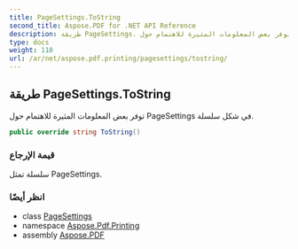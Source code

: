 ```yaml
---
title: PageSettings.ToString
second_title: Aspose.PDF for .NET API Reference
description: طريقة PageSettings. توفر بعض المعلومات المثيرة للاهتمام حول PageSettings في شكل سلسلة
type: docs
weight: 110
url: /ar/net/aspose.pdf.printing/pagesettings/tostring/
---
```

## طريقة PageSettings.ToString

توفر بعض المعلومات المثيرة للاهتمام حول PageSettings في شكل سلسلة.

```csharp
public override string ToString()
```

### قيمة الإرجاع

سلسلة تمثل PageSettings.

### انظر أيضًا

* class [PageSettings](../)
* namespace [Aspose.Pdf.Printing](../../../aspose.pdf.printing/)
* assembly [Aspose.PDF](../../../)